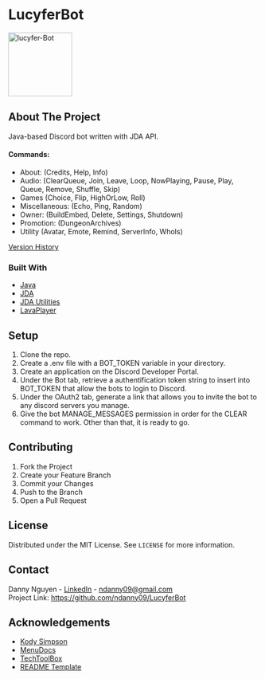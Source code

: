 # LucyferBot
<img src="https://i.ibb.co/QNmmDqW/lucyfer-Bot.png" alt="lucyfer-Bot" width="128" height="128">

## About The Project
Java-based Discord bot written with JDA API.
#### Commands:
- About: (Credits, Help, Info)
- Audio: (ClearQueue, Join, Leave, Loop, NowPlaying, Pause, Play, Queue, Remove, Shuffle, Skip)
- Games (Choice, Flip, HighOrLow, Roll)
- Miscellaneous: (Echo, Ping, Random)
- Owner: (BuildEmbed, Delete, Settings, Shutdown)
- Promotion: (DungeonArchives)
- Utility (Avatar, Emote, Remind, ServerInfo, WhoIs)

[Version History](https://ndanny09.github.io/lucyferbot.html)
### Built With
* [Java](https://www.java.com/en/)
* [JDA](https://github.com/DV8FromTheWorld/JDA)
* [JDA Utilities](https://github.com/JDA-Applications/JDA-Utilities)
* [LavaPlayer](https://github.com/sedmelluq/lavaplayer)
## Setup
<ol>
  <li> Clone the repo. </li>
  <li> Create a .env file with a BOT_TOKEN variable in your directory. </li>
  <li> Create an application on the Discord Developer Portal. </li>
  <li> Under the Bot tab, retrieve a authentification token string to insert into BOT_TOKEN that allow the bots to login to Discord. </li>
  <li> Under the OAuth2 tab, generate a link that allows you to invite the bot to any discord servers you manage. </li>
  <li> Give the bot MANAGE_MESSAGES permission in order for the CLEAR command to work. Other than that, it is ready to go. </li>
</ol>

## Contributing
<ol>
  <li> Fork the Project </li>
  <li> Create your Feature Branch  </li>
  <li> Commit your Changes  </li>
  <li> Push to the Branch  </li>
  <li> Open a Pull Request </li>
</ol>

## License
Distributed under the MIT License. See `LICENSE` for more information.
## Contact
Danny Nguyen - [LinkedIn](https://www.linkedin.com/in/ndanny09/) - ndanny09@gmail.com <br>
Project Link: https://github.com/ndanny09/LucyferBot
## Acknowledgements
* [Kody Simpson](https://www.youtube.com/c/KodySimpson)
* [MenuDocs](https://www.youtube.com/c/MenuDocs)
* [TechToolBox](https://www.youtube.com/c/TechToolboxOfficial)
* [README Template](https://github.com/othneildrew/Best-README-Template#prerequisites)

